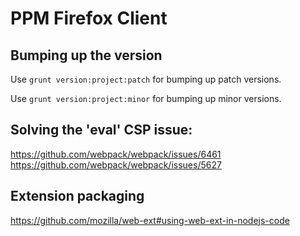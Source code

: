 PPM Firefox Client
==================

Bumping up the version
----------------------

Use `grunt version:project:patch` for bumping up patch versions.

Use `grunt version:project:minor` for bumping up minor versions.


Solving the 'eval' CSP issue:
-----------------------------
https://github.com/webpack/webpack/issues/6461
https://github.com/webpack/webpack/issues/5627

Extension packaging
-------------------

https://github.com/mozilla/web-ext#using-web-ext-in-nodejs-code
